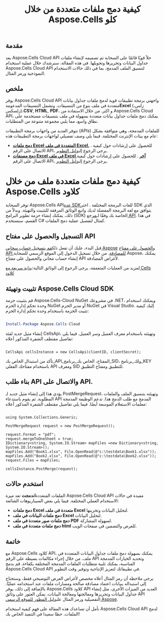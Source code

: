 ﻿---
title: كيفية دمج ملفات متعددة من خلال Aspose.Cells كلو
type: docs
url: /ar/how-to-merge-multiple-files
description: كيفية دمج ملفات متعددة من خلال Aspose.Cells كلاود
weight: 10
---
## مقدمة
يعد Aspose.Cells Cloud API حلاً قويًا قائمًا على السحابة تم تصميمه لإنشاء ملفات جداول البيانات وتحريرها وتحويلها. في هذه المقالة، سنرشدك خلال عملية استخدام Aspose.Cells Cloud API لتنسيق الملف المدمج، بما في ذلك حالات الاستخدام النموذجية ورمز المثال.

## ملخص

 يوفر Aspose.Cells Cloud API واجهتي برمجة تطبيقات قوية لدمج ملفات جداول بيانات متعددة في ملف بنوع من التنسيقات. وتشمل التنسيقات المدعومة**Excel** (زلس، زلسكس)،**CSV**, **HTML**, **PDF**، و اكثر. من خلال الاستفادة من Aspose.Cells Cloud API، يمكنك دمج ملفات جداول بيانات متعددة بسهولة في ملف بتنسيقات مستخدمة على نطاق واسع، مما يلبي مجموعة متنوعة من المتطلبات.

تتوفر العديد من واجهات برمجة التطبيقات (APIs) للملفات المدمجة، وهي متوافقة بشكل عام مع بيئات الإنترنت المختلفة. فيما يلي وصف تفصيلي لواجهات برمجة التطبيقات هذه:

- **[دمج ملفات Excel المتعددة في ملف Excel.](https://reference.aspose.cloud/cells/#/LightCells/PostMerge)** . للحصول على إرشادات حول كيفية الاتصال على الرقم API، يرجى الرجوع إلى[دليل التطوير](https://docs.aspose.cloud/cells/merge/multi-files/).
- **[دمج مصنفات Excel في ملف Excel آخر](https://reference.aspose.cloud/cells/#/Workbook/PostWorkbooksMerge)** . للحصول على إرشادات حول كيفية الاتصال على الرقم API، يرجى الرجوع إلى[دليل التطوير](https://docs.aspose.cloud/cells/workbook/merge/).


# كيفية دمج ملفات متعددة ملف من خلال Aspose.Cells كلاود

 توفر السحابة Aspose.Cells API[عدة SDK](https://github.com/aspose-cells-cloud)للغات البرمجة المختلفة . اختر SDK الذي يتوافق مع لغة البرمجة المفضلة لديك واتبع الوثائق المرفقة للتثبيت والتهيئة. وبدلاً من ذلك، يمكنك إنشاء حزمة تطوير البرامج (SDK) الخاصة بك وفقًا لـ[مرجع API](https://reference.aspose.cloud/cells/). في هذا القسم، سنستخدم C# كمثال لتفصيل عملية دمج الملفات.


## التسجيل والحصول على مفتاح API

 قبل البدء، عليك أن تفعل ذلك[قم بتسجيل حساب سحابي Aspose](https://id.containerize.com/signup) و[الحصول على مفتاح API للمصادقة](https://dashboard.aspose.cloud/applications). من خلال تسجيل الدخول إلى الموقع الرسمي للسحابة Aspose، يمكنك إنشاء حساب مجاني والحصول على مفتاح API لأغراض المصادقة.

 لمزيد من العمليات المتعمقة، يرجى الرجوع إلى الوثائق التالية:[بداية سريعة مع Cells كلاود](https://docs.aspose.cloud/cells/quickstart/)


## تثبيت وتهيئة Aspose.Cells Cloud SDK

قم بتثبيت حزمة Aspose.Cells-Cloud NuGet في مشروعك .NET، ويمكنك استخدام وحدة تحكم إدارة الحزم NuGet أو مدير الحزم NuGet في Visual Studio.
إليك كيفية تثبيت الحزمة باستخدام وحدة تحكم إدارة الحزم:

```Powershell

Install-Package Aspose.Cells-Cloud

```
إنشاء مثيل جديد لفئة CellsApi، وتهيئته باستخدام معرف العميل وسر العميل. فيما يلي تفاصيل مقتطف الشفرة المذكور أعلاه:

```CSharp

CellsApi cellsInstance = new CellsApi(clientID, clientSecret);

```

تأكد من استبدال الخاص بك_API_المفتاح، الخاص بك_برنامج_SID، ولك_برنامج_KEY باستخدام مفتاحك الفعلي API ومعرف SID للتطبيق ومفتاح التطبيق.

## بناء طلب API والاتصال على API.

يؤدي هذا إلى إنشاء مثيل جديد لـ PostMergeRequest، وتهيئته بتنسيق الملف والملفات المطلوبة. ثم يقوم باستدعاء API المدمج مع طلب الدمج هذا. تدعم الوظيفة المدمجة معلمات الاستعلام الموسعة أيضًا. فيما يلي تفاصيل مقتطف الشفرة المذكور أعلاه:


```CSharp

using System.Collections.Generic;

PostMergeRequest request = new PostMergeRequest();

request.Format = "pdf";
request.mergeToOneSheet = true;
IDictionary<string, System.IO.Stream> mapFiles =new Dictionary<string, System.IO.Stream>(); 
mapFiles.Add("Book1.xlsx", File.OpenRead(@"c:\testdata\Book1.xlsx"));
mapFiles.Add("Book2.xlsx", File.OpenRead(@"c:\testdata\Book2.xlsx"));
request.Files = mapFiles;

cellsInstance.PostMerge(request);

```


## استخدم حالات

 الملفات المتعددة**اندمجت** تعد ميزة Aspose.Cells Cloud API مفيدة في حالات الاستخدام العملي المختلفة. فيما يلي بعض السيناريوهات الشائعة:

- **دمج ملفات Excel متعددة في ملف Excel** لتحليل البيانات وتخزينها.
- **دمج ملفات البيانات في ملف Excel** لتحليل البيانات.
- **دمج ملفات صور متعددة في ملف PDF** لسهولة المشاركة.
- **دمج ملفات متعددة في ملف html** للعرض والتضمين في صفحات الويب.

## خاتمة

مع Aspose.Cells كلاود API، يمكنك بسهولة دمج ملفات جداول البيانات المتعددة في ملف. من خلال إجراء مكالمات بسيطة على الرقم API وتحديد الخيارات المدمجة المناسبة، يمكنك تلبية متطلبات الملفات المدمجة المختلفة بكفاءة. قم بدمج Aspose.Cells Cloud API في تطبيقاتك لتعزيز الإنتاجية وتوفير وقت التطوير.

 يرجى ملاحظة أن رمز المثال أعلاه مخصص لأغراض العرض التوضيحي فقط، وستحتاج إلى استبداله ببيانات اعتماد مصادقة صالحة ومسارات ملفات عند استخدامه عمليًا. بالإضافة إلى ذلك، يوفر Aspose.Cells كلاود API العديد من الميزات الأخرى، مثل إنشاء جداول البيانات وتحريرها ومعالجتها ومعالجة البيانات. يمكن العثور على وثائق API التفصيلية ورمز المثال على[دليل المطور للموقع الرسمي Aspose](/developer-guide/).

نأمل أن تساعدك هذه المقالة على فهم كيفية استخدام Aspose.Cells Cloud API لدمج الملفات. حظا سعيدا في التنفيذ الخاص بك!

